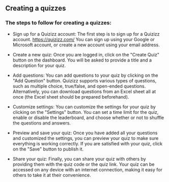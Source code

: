 ## Creating a quizzes

### The steps to follow for creating a quizzes:


* Sign up for a Quizizz account: The first step is to sign up for a Quizizz account. https://quizizz.com/ You can sign up using your Google or Microsoft account, or create a new account using your email address.

* Create a new quiz: Once you are logged in, click on the "Create Quiz" button on the dashboard. You will be asked to provide a title and a description for your quiz.

* Add questions: You can add questions to your quiz by clicking on the "Add Question" button. Quizizz supports various types of questions, such as multiple choice, true/false, and open-ended questions. Alternatively, you can download questions from an Excel sheet all at once (the Excel sheet should be prepared beforehand).

* Customize settings: You can customize the settings for your quiz by clicking on the "Settings" button. You can set a time limit for the quiz, enable or disable the leaderboard, and choose whether or not to shuffle the questions and answers.

* Preview and save your quiz: Once you have added all your questions and customized the settings, you can preview your quiz to make sure everything is working correctly. If you are satisfied with your quiz, click on the "Save" button to publish it.

* Share your quiz: Finally, you can share your quiz with others by providing them with the quiz code or the quiz link. Your quiz can be accessed on any device with an internet connection, making it easy for others to take it at their convenience.
